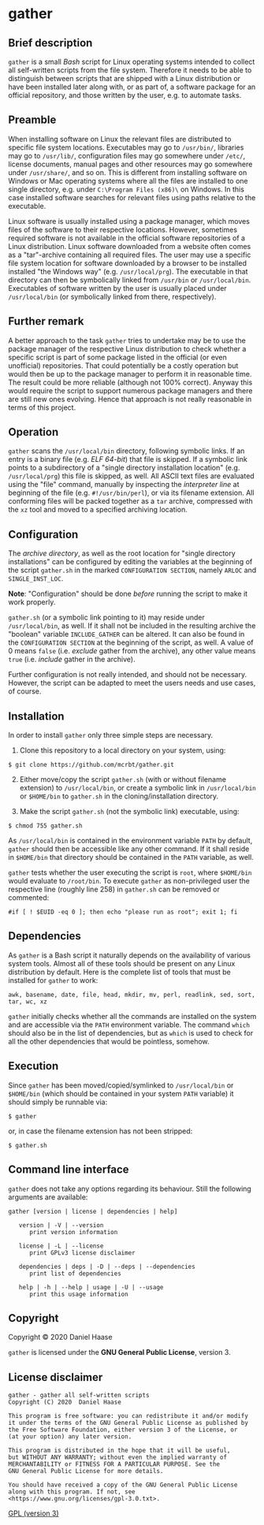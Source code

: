 # gather


## Brief description

`gather` is a small *Bash* script for Linux operating systems intended to
collect all self-written scripts from the file system. Therefore it needs to be
able to distinguish between scripts that are shipped with a Linux distribution
or have been installed later along with, or as part of, a software package for
an official repository, and those written by the user, e.g. to automate tasks.


## Preamble

When installing software on Linux the relevant files are distributed to specific
file system locations. Executables may go to `/usr/bin/`, libraries may go to
`/usr/lib/`, configuration files may go somewhere under `/etc/`, license
documents, manual pages and other resources may go somewhere under
`/usr/share/`, and so on.
This is different from installing software on Windows or Mac operating systems
where all the files are installed to one single directory, e.g. under
`C:\Program Files (x86)\` on Windows. In this case installed software searches
for relevant files using paths relative to the executable.

Linux software is usually installed using a package manager, which moves files
of the software to their respective locations. However, sometimes required
software is not available in the official software repositories of a Linux
distribution. Linux software downloaded from a website often comes as a
"tar"-archive containing all required files. The user may use a specific file
system location for software downloaded by a browser to be installed installed
"the Windows way" (e.g. `/usr/local/prg`). The executable in that directory can
then be symbolically linked from `/usr/bin` or `/usr/local/bin`.
Executables of software written by the user is usually placed under
`/usr/local/bin` (or symbolically linked from there, respectively).


## Further remark

A better approach to the task `gather` tries to undertake may be to use the
package manager of the respective Linux distribution to check whether a specific
script is part of some package listed in the official (or even unofficial)
repositories. That could potentially be a costly operation but would then be up
to the package manager to perform it in reasonable time.
The result could be more reliable (although not 100% correct). Anyway this would
require the script to support numerous package managers and there are still new
ones evolving. Hence that approach is not really reasonable in terms of this
project.


## Operation

`gather` scans the `/usr/local/bin` directory, following symbolic links. If
an entry is a binary file (e.g. *ELF 64-bit*) that file is skipped. If a
symbolic link points to a subdirectory of a "single directory installation
location" (e.g. `/usr/local/prg`) this file is skipped, as well. All ASCII text
files are evaluated using the "file" command, manually by inspecting the
*interpreter line* at beginning of the file (e.g. `#!/usr/bin/perl`), or via its
filename extension.
All conforming files will be packed together as a `tar` archive, compressed with
the `xz` tool and moved to a specified archiving location.


## Configuration

The *archive directory*, as well as the root location for "single directory
installations" can be configured by editing the variables at the beginning of
the script `gather.sh` in the marked `CONFIGURATION SECTION`, namely `ARLOC` and
`SINGLE_INST_LOC`.

**Note**: "Configuration" should be done *before* running the script to make
it work properly.

`gather.sh` (or a symbolic link pointing to it) may reside under
`/usr/local/bin`, as well. If it shall not be included in the resulting archive
the "boolean" variable `INCLUDE_GATHER` can be altered. It can also be found in
the `CONFIGURATION SECTION` at the beginning of the script, as well. A value of
0 means `false` (i.e. *exclude* gather from the archive), any other value means
`true` (i.e. *include* gather in the archive).

Further configuration is not really intended, and should not be necessary.
However, the script can be adapted to meet the users needs and use cases, of
course.


## Installation

In order to install `gather` only three simple steps are necessary.

1. Clone this repository to a local directory on your system, using:

```
$ git clone https://github.com/mcrbt/gather.git
```

2. Either move/copy the script `gather.sh` (with or without filename extension)
   to `/usr/local/bin`, or create a symbolic link in `/usr/local/bin` or
   `$HOME/bin` to `gather.sh` in the cloning/installation directory.

3. Make the script `gather.sh` (not the symbolic link) executable, using:

```
$ chmod 755 gather.sh
```


As `/usr/local/bin` is contained in the environment variable `PATH` by default,
`gather` should then be accessible like any other command. If it shall reside
in `$HOME/bin` that directory should be contained in the `PATH` variable, as
well.

`gather` tests whether the user executing the script is `root`, where
`$HOME/bin` would evaluate to `/root/bin`.
To execute `gather` as non-privileged user the respective line
(roughly line 258) in `gather.sh` can be removed or commented:

```
#if [ ! $EUID -eq 0 ]; then echo "please run as root"; exit 1; fi
```


## Dependencies

As `gather` is a Bash script it naturally depends on the availability of various
system tools. Almost all of these tools should be present on any Linux
distribution by default. Here is the complete list of tools that must be
installed for `gather` to work:

`awk, basename, date, file, head, mkdir, mv, perl, readlink,
sed, sort, tar, wc, xz`

`gather` initially checks whether all the commands are installed on the system
and are accessible via the `PATH` environment variable. The command `which`
should also be in the list of dependencies, but as `which` is used to check for
all the other dependencies that would be pointless, somehow.


## Execution

Since `gather` has been moved/copied/symlinked to `/usr/local/bin` or
`$HOME/bin` (which should be contained in your system `PATH` variable) it should
simply be runnable via:

```
$ gather
```

or, in case the filename extension has not been stripped:

```
$ gather.sh
```


## Command line interface

`gather` does not take any options regarding its behaviour. Still the following
arguments are available:

```
gather [version | license | dependencies | help]

   version | -V | --version
      print version information

   license | -L | --license
      print GPLv3 license disclaimer

   dependencies | deps | -D | --deps | --dependencies
      print list of dependencies

   help | -h | --help | usage | -U | --usage
      print this usage information
```


## Copyright

Copyright &copy; 2020 Daniel Haase

`gather` is licensed under the **GNU General Public License**, version 3.


## License disclaimer

```
gather - gather all self-written scripts
Copyright (C) 2020  Daniel Haase

This program is free software: you can redistribute it and/or modify
it under the terms of the GNU General Public License as published by
the Free Software Foundation, either version 3 of the License, or
(at your option) any later version.

This program is distributed in the hope that it will be useful,
but WITHOUT ANY WARRANTY; without even the implied warranty of
MERCHANTABILITY or FITNESS FOR A PARTICULAR PURPOSE. See the
GNU General Public License for more details.

You should have received a copy of the GNU General Public License
along with this program. If not, see
<https://www.gnu.org/licenses/gpl-3.0.txt>.
```

[GPL (version 3)](https://www.gnu.org/licenses/gpl-3.0.txt)
